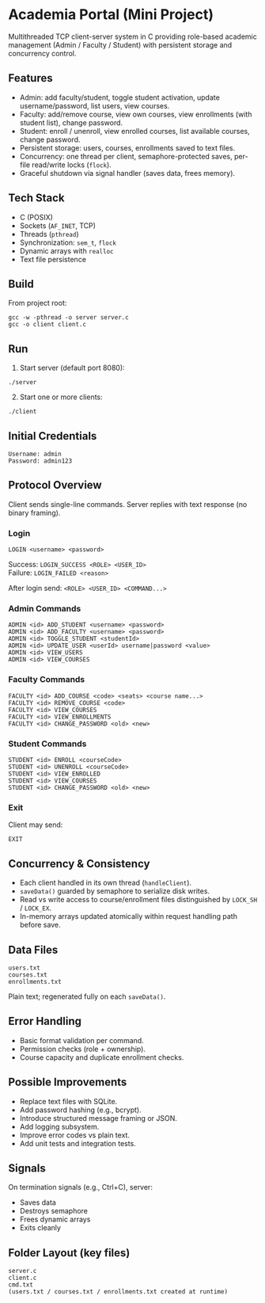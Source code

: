 # Academia Portal (Mini Project)

Multithreaded TCP client-server system in C providing role-based academic management (Admin / Faculty / Student) with persistent storage and concurrency control.

## Features
- Admin: add faculty/student, toggle student activation, update username/password, list users, view courses.
- Faculty: add/remove course, view own courses, view enrollments (with student list), change password.
- Student: enroll / unenroll, view enrolled courses, list available courses, change password.
- Persistent storage: users, courses, enrollments saved to text files.
- Concurrency: one thread per client, semaphore-protected saves, per-file read/write locks (`flock`).
- Graceful shutdown via signal handler (saves data, frees memory).

## Tech Stack
- C (POSIX)
- Sockets (`AF_INET`, TCP)
- Threads (`pthread`)
- Synchronization: `sem_t`, `flock`
- Dynamic arrays with `realloc`
- Text file persistence

## Build
From project root:
```
gcc -w -pthread -o server server.c
gcc -o client client.c
```

## Run
1. Start server (default port 8080):
```
./server
```
2. Start one or more clients:
```
./client
```

## Initial Credentials
```
Username: admin
Password: admin123
```

## Protocol Overview
Client sends single-line commands. Server replies with text response (no binary framing).

### Login
```
LOGIN <username> <password>
```
Success: `LOGIN_SUCCESS <ROLE> <USER_ID>`  
Failure: `LOGIN_FAILED <reason>`

After login send: `<ROLE> <USER_ID> <COMMAND...>`

### Admin Commands
```
ADMIN <id> ADD_STUDENT <username> <password>
ADMIN <id> ADD_FACULTY <username> <password>
ADMIN <id> TOGGLE_STUDENT <studentId>
ADMIN <id> UPDATE_USER <userId> username|password <value>
ADMIN <id> VIEW_USERS
ADMIN <id> VIEW_COURSES
```

### Faculty Commands
```
FACULTY <id> ADD_COURSE <code> <seats> <course name...>
FACULTY <id> REMOVE_COURSE <code>
FACULTY <id> VIEW_COURSES
FACULTY <id> VIEW_ENROLLMENTS
FACULTY <id> CHANGE_PASSWORD <old> <new>
```

### Student Commands
```
STUDENT <id> ENROLL <courseCode>
STUDENT <id> UNENROLL <courseCode>
STUDENT <id> VIEW_ENROLLED
STUDENT <id> VIEW_COURSES
STUDENT <id> CHANGE_PASSWORD <old> <new>
```

### Exit
Client may send:
```
EXIT
```

## Concurrency & Consistency
- Each client handled in its own thread (`handleClient`).
- `saveData()` guarded by semaphore to serialize disk writes.
- Read vs write access to course/enrollment files distinguished by `LOCK_SH` / `LOCK_EX`.
- In-memory arrays updated atomically within request handling path before save.

## Data Files
```
users.txt
courses.txt
enrollments.txt
```
Plain text; regenerated fully on each `saveData()`.

## Error Handling
- Basic format validation per command.
- Permission checks (role + ownership).
- Course capacity and duplicate enrollment checks.


## Possible Improvements
- Replace text files with SQLite.
- Add password hashing (e.g., bcrypt).
- Introduce structured message framing or JSON.
- Add logging subsystem.
- Improve error codes vs plain text.
- Add unit tests and integration tests.

## Signals
On termination signals (e.g., Ctrl+C), server:
- Saves data
- Destroys semaphore
- Frees dynamic arrays
- Exits cleanly

## Folder Layout (key files)
```
server.c
client.c
cmd.txt
(users.txt / courses.txt / enrollments.txt created at runtime)
```


